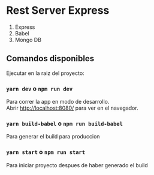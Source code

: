 # Rest Server Express

<ol>
    <li>
        Express
    </li>
    <li>
        Babel
    </li>
    <li>
        Mongo DB
    </li>
</ol>

## Comandos disponibles

Ejecutar en la raiz del proyecto:

### `yarn dev` o `npm run dev`

Para correr la app en modo de desarrollo.\
Abrir [http://localhost:8080/](http://localhost:8080/) para ver en el navegador.

### `yarn build-babel` o `npm run build-babel`

Para generar el build para produccion

### `yarn start` o `npm run start`

Para iniciar proyecto despues de haber generado el build

